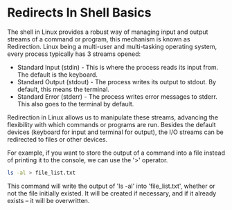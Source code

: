 # Redirects In Shell Basics

The shell in Linux provides a robust way of managing input and output streams of a command or program, this mechanism is known as Redirection. Linux being a multi-user and multi-tasking operating system, every process typically has 3 streams opened:

- Standard Input (stdin) - This is where the process reads its input from. The default is the keyboard.
- Standard Output (stdout) - The process writes its output to stdout. By default, this means the terminal.
- Standard Error (stderr) - The process writes error messages to stderr. This also goes to the terminal by default.

Redirection in Linux allows us to manipulate these streams, advancing the flexibility with which commands or programs are run. Besides the default devices (keyboard for input and terminal for output), the I/O streams can be redirected to files or other devices.

For example, if you want to store the output of a command into a file instead of printing it to the console, we can use the '>' operator.

```bash
ls -al > file_list.txt
```

This command will write the output of 'ls -al' into 'file_list.txt', whether or not the file initially existed. It will be created if necessary, and if it already exists – it will be overwritten.
